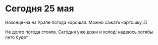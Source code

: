 # Сегодня 25 мая
Наконце-на на Урале погода хорошая. Можно сажать картошку :D

Не долго погода стояла. Сегодня уже дожи и холод!
надеюсь хотябы лето будет
